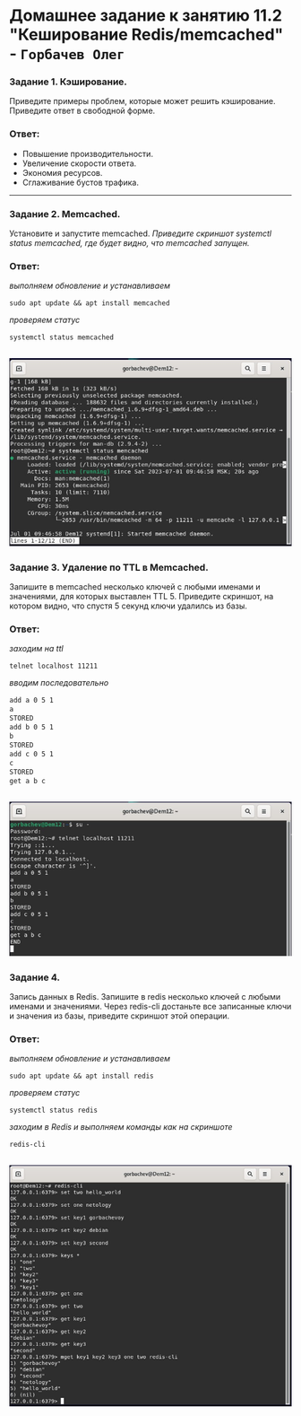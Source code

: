 # Домашнее задание к занятию 11.2 "Кеширование Redis/memcached" - `Горбачев Олег`

### Задание 1. Кэширование.
Приведите примеры проблем, которые может решить кэширование.
Приведите ответ в свободной форме.
### Ответ:
- Повышение производительности.
- Увеличение скорости ответа.
- Экономия ресурсов.
- Сглаживание бустов трафика.
---

### Задание 2. Memcached.
Установите и запустите memcached.
*Приведите скриншот systemctl status memcached, где будет видно, что memcached запущен.*
### Ответ:
*выполняем обновление и устанавливаем*
```shell
sudo apt update && apt install memcached
```
*проверяем статус*
```shell
systemctl status memcached
```
![2-1](./11.2-2-001.jpg)
---

### Задание 3. Удаление по TTL в Memcached.
Запишите в memcached несколько ключей с любыми именами и значениями, для которых выставлен TTL 5.
Приведите скриншот, на котором видно, что спустя 5 секунд ключи удалилсь из базы.
### Ответ:
*заходим на ttl*
```shell
telnet localhost 11211
```
*вводим последовательно*
```shell
add a 0 5 1
a
STORED
add b 0 5 1
b
STORED
add c 0 5 1
c
STORED
get a b c
```
![3-1](./11.2-3-001.jpg)
---

### Задание 4.
Запись данных в Redis.
Запишите в redis несколько ключей с любыми именами и значениями.
Через redis-cli достаньте все записанные ключи и значения из базы, приведите скриншот этой операции.
### Ответ:
*выполняем обновление и устанавливаем*
```shell
sudo apt update && apt install redis
```
*проверяем статус*
```shell
systemctl status redis
```
*заходим в Redis и выполняем команды как на скриншоте*
```shell
redis-cli
```
![4-1](./11.2-4-001.jpg)
---
